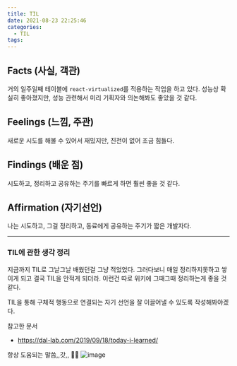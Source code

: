 ```yaml
---
title: TIL
date: 2021-08-23 22:25:46
categories:
  - TIL
tags:
---
```


## Facts (사실, 객관)

거의 일주일째 테이블에 `react-virtualized`를 적용하는 작업을 하고 있다. 성능상 확실히 좋아졌지만, 성능 관련해서 미리 기획자와 의논해봐도 좋았을 것 같다.

## Feelings (느낌, 주관)

새로운 시도를 해볼 수 있어서 재밌지만, 진전이 없어 조금 힘들다.

## Findings (배운 점)

시도하고, 정리하고 공유하는 주기를 빠르게 하면 훨씬 좋을 것 같다.

## Affirmation (자기선언)

나는 시도하고, 그걸 정리하고, 동료에게 공유하는 주기가 짧은 개발자다.

---

### TIL에 관한 생각 정리

지금까지 TIL로 그날그날 배웠던걸 그냥 적었었다. 그러다보니 매일 정리하지못하고 쌓이게 되고 결국 TIL을 안적게 되더라. 이런건 따로 위키에 그때그때 정리하는게 좋을 것 같다.

TIL을 통해 구체적 행동으로 연결되는 자기 선언을 잘 이끌어낼 수 있도록 작성해봐야겠다.

참고한 문서

- https://dal-lab.com/2019/09/18/today-i-learned/

항상 도움되는 말씀,,갓,, 🙏🏻
![image](https://user-images.githubusercontent.com/35797540/130459906-523b0996-7315-4819-94a9-f5cb7828482e.png)
